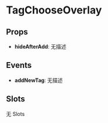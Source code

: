 # TagChooseOverlay  

## Props  
- **hideAfterAdd**: 无描述  

## Events  
- **addNewTag**: 无描述  

## Slots  
无 Slots